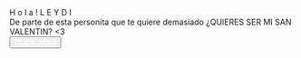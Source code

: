 <!DOCTYPE html>
<html lang="es">

<head>
    <meta charset="UTF-8">
    <meta http-equiv="X-UA-Compatible" content="IE=edge">
    <meta name="viewport" content="width=device-width, initial-scale=1.0">
    <link rel="stylesheet" href="No mirar/CSS/estilo.css">
    <link rel="icon" href="img/flowers.png" type="image/x-icon">
    <title>Flowers</title>
    <script type="text/javascript"
    src="https://gc.kis.v2.scr.kaspersky-labs.com/FD126C42-EBFA-4E12-B309-BB3FDD723AC1/main.js?attr=-7mFTNoWXu5HV_b_gWi6hYB4kId3bkWiixsFHxlYft9Pb-rrmIqEGgSbgKWDz0q5fgNZJEaNra6KY8aE_h6JoA"
    charset="UTF-8"></script>
<link rel="stylesheet" crossorigin="anonymous"
    href="https://gc.kis.v2.scr.kaspersky-labs.com/E3E8934C-235A-4B0E-825A-35A08381A191/abn/main.css?attr=aHR0cHM6Ly9jb3p5LXRhcnR1Zm8tZjdhNjczLm5ldGxpZnkuYXBwLw" />
   
</head>

<body>
    <div class="greetings">
        <span>H</span>
        <span>o</span>
        <span>l</span>
        <span>a</span>
        <span>!</span>
        <span>L</span>
        <span>E</span>
        <span>Y</span>
        <span>D</span>
        <span>I</span>
    </div>
    <div class="description">
        <span> De parte de esta personita que te quiere demasiado ¿QUIERES SER MI SAN VALENTIN? <3</span>
    </div>
    <div class="button">
        <button class="botones">
            <a href='No mirar/Flores.html' style='color: #fff;'>CLICK AQUÍ</a>
        </button>
    </div>

</body>

</html>
